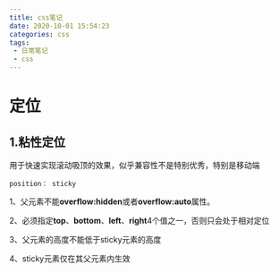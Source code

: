 ```yaml
---
title: css笔记
date: 2020-10-01 15:54:23
categories: css
tags:
 - 日常笔记
 - css
---
```


# 定位

## 1.粘性定位

用于快速实现滚动吸顶的效果，似乎兼容性不是特别优秀，特别是移动端

```
position： sticky
```

1、父元素不能**overflow:hidden**或者**overflow:auto**属性。

2、必须指定**top**、**bottom**、**left**、**right**4个值之一，否则只会处于相对定位

3、父元素的高度不能低于sticky元素的高度

4、sticky元素仅在其父元素内生效